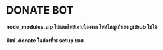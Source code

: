 <h1>DONATE BOT</h1>

<h4>node_modules.zip ไปแตกไฟล์เอาเนื่องจาก ไฟล์ใหญ่เกินลง github ไม่ได้</h4>

<h4>พิมพ์ .donate ในห้องที่จะ setup บอท<h4>
